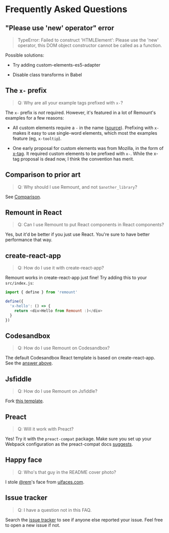 # Frequently Asked Questions

## "Please use 'new' operator" error

> TypeError: Failed to construct 'HTMLElement': Please use the 'new' operator, this DOM object constructor cannot be called as a function.

Possible solutions:

- Try adding custom-elements-es5-adapter

- Disable class transforms in Babel

## The `x-` prefix

> Q: Why are all your example tags prefixed with `x-`?

The `x-` prefix is _not_ required. However, it's featured in a lot of Remount's examples for a few reasons:

- All custom elements require a `-` in the name ([source](https://developer.mozilla.org/en-US/docs/Web/Web_Components/Using_custom_elements#High-level_view)). Prefixing with `x-` makes it easy to use single-word elements, which most the examples feature (eg, `x-tooltip`).

- One early proposal for custom elements was from Mozilla, in the form of [x-tag](https://wiki.mozilla.org/Apps/x-tag). It required custom elements to be prefixed with `x-`. While the x-tag proposal is dead now, I think the convention has merit.

## Comparison to prior art

> Q: Why should I use Remount, and not `$another_library`?

See [Comparison](comparison.md).

## Remount in React

> Q: Can I use Remount to put React components in React components?

Yes, but it'd be better if you just use React. You're sure to have better performance that way.

## create-react-app

> Q: How do I use it with create-react-app?

Remount works in create-react-app just fine! Try adding this to your `src/index.js`:

```js
import { define } from 'remount'

define({
  'x-hello': () => {
    return <div>Hello from Remount :)</div>
  }
})
```

## Codesandbox

> Q: How do I use Remount on Codesandbox?

The default Codesandbox React template is based on create-react-app. See the [answer above](#create-react-app).

## Jsfiddle

> Q: How do I use Remount on Jsfiddle?

Fork [this template](http://jsfiddle.net/rstacruz/zjov6hdu/).

## Preact

> Q: Will it work with Preact?

Yes! Try it with the `preact-compat` package. Make sure you set up your Webpack configuration as the preact-compat docs [suggests](https://www.npmjs.com/package/preact-compat#usage-with-webpack).

## Happy face

> Q: Who's that guy in the README cover photo?

I stole [@rem](https://twitter.com/rem)'s face from [uifaces.com](https://uifaces.com/).

## Issue tracker

> Q: I have a question not in this FAQ.

Search the [issue tracker](https://github.com/rstacruz/remount/issues) to see if anyone else reported your issue. Feel free to open a new issue if not.
